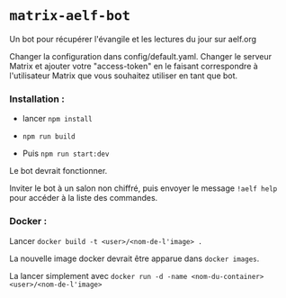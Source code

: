 # `matrix-aelf-bot`

Un bot pour récupérer l'évangile et les lectures du jour sur aelf.org

Changer la configuration dans config/default.yaml.
Changer le serveur Matrix et ajouter votre "access-token" en le faisant correspondre à l'utilisateur Matrix que vous souhaitez utiliser en tant que bot.

### Installation :

- lancer `npm install`

- `npm run build`

- Puis `npm run start:dev`

Le bot devrait fonctionner.

Inviter le bot à un salon non chiffré, puis envoyer le message `!aelf help` pour accéder à la liste des commandes.

### Docker :

Lancer `docker build -t <user>/<nom-de-l'image> .`

La nouvelle image docker devrait être apparue dans `docker images`.

La lancer simplement avec `docker run -d -name <nom-du-container> <user>/<nom-de-l'image>`
